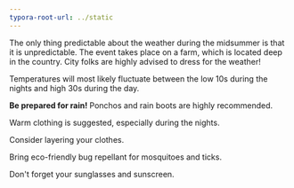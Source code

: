 ```yaml
---
typora-root-url: ../static
---
```


The only thing predictable about the weather during the midsummer is that it is unpredictable. The event takes place on a farm, which is located deep in the country. City folks are highly advised to dress for the weather!

​Temperatures will most likely fluctuate between the low 10s during the nights and high 30s during the day.

​**Be prepared for rain!**  Ponchos and rain boots are highly recommended.

​Warm clothing is suggested, especially during the nights.

​Consider layering your clothes.

​Bring eco-friendly bug repellant for mosquitoes and ticks.

​Don't forget your sunglasses and sunscreen.

